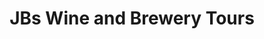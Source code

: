 ---
title: "JBs Wine and Brewery Tours"
url: /dahlonega/jbs-wine-and-brewery-tours/
shop: Reisebüro
---